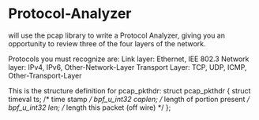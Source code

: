 # Protocol-Analyzer
will use the pcap library to write a Protocol Analyzer, giving you an opportunity to review three of the four layers of the network.


Protocols you must recognize are:
  Link layer: Ethernet, IEE 802.3
  Network layer: IPv4, IPv6, Other-Network-Layer
  Transport Layer: TCP, UDP, ICMP, Other-Transport-Layer
  
This is the structure definition for pcap_pkthdr:
  struct pcap_pkthdr {
		struct timeval ts; /* time stamp */
		bpf_u_int32 caplen; /* length of portion present */
		bpf_u_int32 len; /* length this packet (off wire) */
	};
